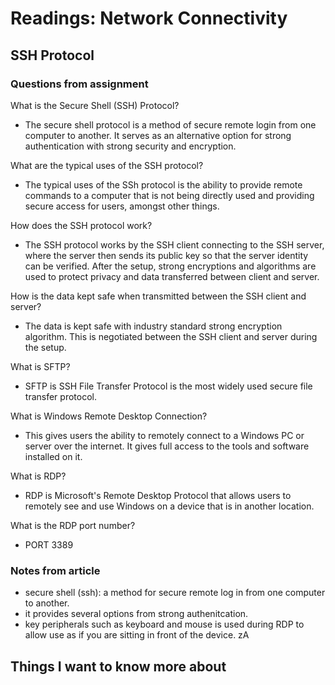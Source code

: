 # Readings: Network Connectivity

## SSH Protocol

### Questions from assignment
What is the Secure Shell (SSH) Protocol?
- The secure shell protocol is a method of secure remote login from one computer to another. It serves as an alternative option for strong authentication with strong security and encryption.

What are the typical uses of the SSH protocol?
- The typical uses of the SSh protocol is the ability to provide remote commands to a computer that is not being directly used and providing secure access for users, amongst other things.

How does the SSH protocol work?
- The SSH protocol works by the SSH client connecting to the SSH server, where the server then sends its public key so that the server identity can be verified. After the setup, strong encryptions and algorithms are used to protect privacy and data transferred between client and server.

How is the data kept safe when transmitted between the SSH client and server?
- The data is kept safe with industry standard strong encryption algorithm. This is negotiated between the SSH client and server during the setup. 

What is SFTP?
- SFTP is SSH File Transfer Protocol is the most widely used secure file transfer protocol.

What is Windows Remote Desktop Connection?
- This gives users the ability to remotely connect to a Windows PC or server over the internet. It gives full access to the tools and software installed on it.

What is RDP?
- RDP is Microsoft's Remote Desktop Protocol that allows users to remotely see and use Windows on a device that is in another location. 

What is the RDP port number?
- PORT 3389

### Notes from article
- secure shell (ssh): a method for secure remote log in from one computer to another.
- it provides several options from strong authenitcation.
- key peripherals such as keyboard and mouse is used during RDP to allow use as if you are sitting in front of the device. zA

## Things I want to know more about 

